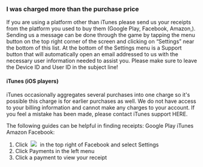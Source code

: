 ### I was charged more than the purchase price
If you are using a platform other than iTunes please send us your receipts from the platform you used to buy them (Google Play, Facebook, Amazon,). Sending us a message can be done through the game by tapping the menu button on the top right corner of the screen and clicking on “Settings” near the bottom of this list. At the bottom of the Settings menu is a Support button that will automatically open an email addressed to us with the necessary user information needed to assist you. Please make sure to leave the Device ID and User ID in the subject line!

#### iTunes (iOS players)
iTunes occasionally aggregates several purchases into one charge so it's possible this charge is for earlier purchases as well. We do not have access to your billing information and cannot make any charges to your account. If you feel a mistake has been made, please contact iTunes support HERE.


The following guides can be helpful in finding receipts:
Google Play
iTunes
Amazon
Facebook:


1. Click 
![](https://moonactive.zendesk.comhttps://static.xx.fbcdn.net/assets/?revision=156316034997339&name=fb-desktopchromesettingschevron-shared&density=1)
 in the top right of Facebook and select Settings
2. Click Payments in the left menu
3. Click a payment to view your receipt


 
